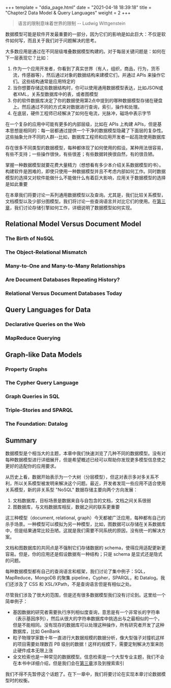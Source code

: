 +++
template = "ddia_page.html"
date = "2021-04-18 18:39:18"
title = "Chapter2 Data Model & Query Languages"
weight = 2
+++

> 语言的限制意味着世界的限制 -- Ludwig Wittgenstein

数据模型可能是软件开发最重要的一部分，因为它们的影响是如此巨大：不仅是软件如何写，而且关于我们对于问题解决的思考。

大多数应用是通过在不同层级堆叠数据模型构建的。对于每层关键问题是：如何在下一层表现它？比如：

1. 作为一个应用开发者，你看到了真实世界（有人，组织，商品，行为，货币流，传感器等），然后通过对象的数据结构来建模它们，并通过 APIs 来操作它们。这些结构通常是应用特定的
2. 当你想要存储这些数据结构时，你可以使用通用数据模型表达，比如JSON或者XML，关系型数据库中的表，或者图模型
3. 你的软件数据库决定了你的数据使用第2点中提到的哪种数据模型存储在硬盘上。然后通过不同的方式来对数据进行查询，索引，操作和处理。
4. 在底层，硬件工程师已经解决了如何在电流，光脉冲，磁场中表示字节

在一个复杂的应用中可能有更多的内部层级，比如在 APIs 上构建 APIs，但是基本思想是相同的：每一层都通过提供一个干净的数据模型隐藏了下面层的复杂性。这些抽象允许不同的人群--比如，数据库工程师和应用开发者一起高效使用数据库

存在很多不同类型的数据模型，每种都体现了如何使用的假设。某种用法很容易，有些不支持；一些操作很快，有些很差；有些数据转换很自然，有的很丑陋。

掌握一种数据模型就要花费大量精力（想想看有多少本介绍关系数据模型的书）。构建软件是困难的，即使只使用一种数据模型并且不考虑内部如何工作。同时数据模型的选择又对软件能做什么不能做什么有着巨大影响，应用关于数据模型的选择是如此重要

在本章我们将要讨论一系列通用数据模型以及查询。尤其是，我们比较关系模型，文档模型以及少部分图模型。我们将讨论一些查询语言并对比它们的使用。在[第三章](./chapter3-storage-retrieval)，我们讨论存储引擎如何工作，详细说明了数据模型如何实现。

## Relational Model Versus Document Model

### The Birth of NoSQL

### The Object-Relational Mismatch

### Many-to-One and Many-to-Many Relationships

### Are Document Databases Repeating History?

### Relational Versus Document Databases Today

## Query Languages for Data

### Declarative Queries on the Web

### MapReduce Querying

## Graph-like Data Models

### Property Graphs

### The Cypher Query Language

### Graph Queries in SQL

### Triple-Stories and SPARQL

### The Foundation: Datalog

## Summary

数据模型是个相当大的主题，本章中我们快速浏览了几种不同的数据模型。没有对每种数据模型进行详细展开，但是希望概述已经可以帮助你发现更多模型信息使之更好的适配你的应用要求。

从历史上看，数据开始表示为一个大树（分层模型），但这对表示多对多关系不利，所以关系模型被发明来解决这个问题。最近，开发者发现一些应用不适合使用关系模型，新的非关系型 "NoSQL" 数据存储主要向两个方向发展：

1. 文档数据库，目标场景是数据来自与自包含的文档，文档之间关系很弱
2. 图数据库，与文档数据库相反，数据之间的联系更重要

这三种模型（document, relational, graph）今天都被广泛应用，每种都有自己的杀手场景。一种模型可以模拟为另一种模型，比如，图数据可以存储在关系数据库中，但是结果通常比较丑陋。这就是我们需要不同系统的原因，没有统一的解决方案。

文档和图数据库的共同点是不强制它们存储数据的 schema，使得应用适配更新更容易。但是，你的应用还是假设数据有一种结构；只是 schema 是显式还是隐式的问题。

每种数据模型都有自己的查询语言和框架，我们讨论了集中例子：SQL，MapReduce，MongoDB 的聚集 pipeline，Cypher，SPARQL，和 Datalog。我们还涉及了 CSS 和 XSL/XPath，不是查询语言但是有相似之处。

尽管我们涉及了很大的范围，但是还有很多数据模型我们没有讨论到。这里给一个简单例子：

- 基因数据的研究者需要执行序列相似度查询，意思是有一个非常长的字符串（表示基因序列），然后从很大的字符串数据库中挑选出与之最相似的一个，但是不能相同。没有现存的数据库可以处理这种操作，所有研究者开发了这种数据库，比如 GenBank
- 粒子物理学家数十年一直进行大数据规模的数据分析，像大型强子对撞机这样的项目需要处理数百 PB 级别的数据！这样的规模下，需要定制解决方案来防止硬件成本无限上涨
- 全文检索也是一种常见的数据模型。信息检索是一个大型专业主题，我们不会在本书中详细介绍，但是我们会在[第三章](./chapter3-storage-retrieval)涉及到搜索索引

我们不得不先暂停这个话题了。在下一章中，我们将要讨论在实现本章讨论数据模型时的权衡。

